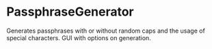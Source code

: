 # PassphraseGenerator
Generates passphrases with or without random caps and the usage of special characters. GUI with options on generation.
